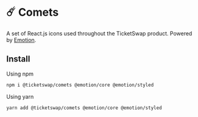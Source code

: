 # ☄️ Comets

A set of React.js icons used throughout the TicketSwap product. Powered by [Emotion](https://emotion.sh/docs/introduction).

## Install

Using npm

```bash
npm i @ticketswap/comets @emotion/core @emotion/styled
```

Using yarn

```bash
yarn add @ticketswap/comets @emotion/core @emotion/styled
```
